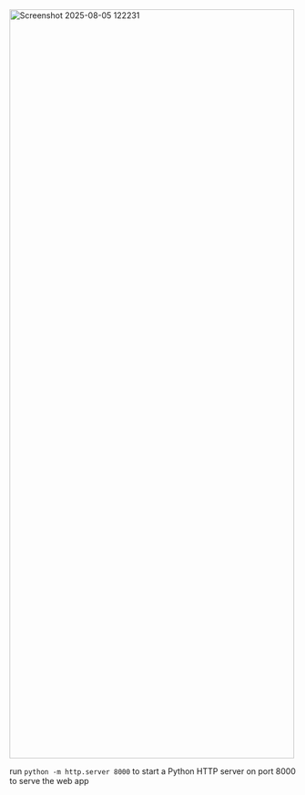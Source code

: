 <img width="500" height="1316" alt="Screenshot 2025-08-05 122231" src="https://github.com/user-attachments/assets/e695b88a-f906-4979-be69-b13fad4ae701" />

run `python -m http.server 8000` to start a Python HTTP server on port 8000 to serve the web app

